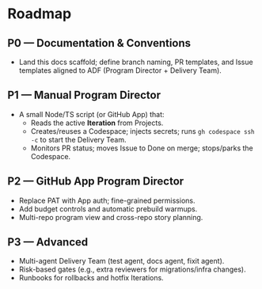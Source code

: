 # Roadmap

## P0 — Documentation & Conventions
- Land this docs scaffold; define branch naming, PR templates, and Issue templates aligned to ADF (Program Director + Delivery Team).

## P1 — Manual Program Director
- A small Node/TS script (or GitHub App) that:
  - Reads the active **Iteration** from Projects.
  - Creates/reuses a Codespace; injects secrets; runs `gh codespace ssh -c` to start the Delivery Team.
  - Monitors PR status; moves Issue to Done on merge; stops/parks the Codespace.

## P2 — GitHub App Program Director
- Replace PAT with App auth; fine-grained permissions.
- Add budget controls and automatic prebuild warmups.
- Multi-repo program view and cross-repo story planning.

## P3 — Advanced
- Multi-agent Delivery Team (test agent, docs agent, fixit agent).
- Risk-based gates (e.g., extra reviewers for migrations/infra changes).
- Runbooks for rollbacks and hotfix Iterations.
